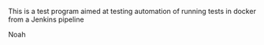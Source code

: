 This is a test program aimed at testing automation of running tests in docker from a Jenkins pipeline

Noah
